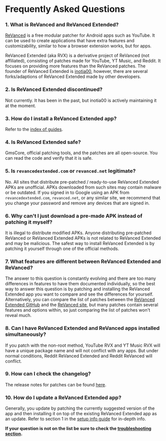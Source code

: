# **Frequently Asked Questions**

### **1. What is ReVanced and ReVanced Extended?**

[ReVanced](https://revanced.app/) is a free modular patcher for Android apps such as YouTube. It can be used to create applications that have extra features and customizability, similar to how a browser extension works, but for apps.

ReVanced Extended (aka RVX) is a derivative project of ReVanced (not affiliated), consisting of patches made for YouTube, YT Music, and Reddit. It focuses on providing more features than the ReVanced patches. The founder of ReVanced Extended is [inotia00](https://github.com/inotia00), however, there are several forks/adaptions of ReVanced Extended made by other developers.



### **2. Is ReVanced Extended discontinued?**

Not currently. It has been in the past, but inotia00 is actively maintaining it at the moment.



### **3. How do I install a ReVanced Extended app?**

Refer to the [index of guides](https://www.reddit.com/r/revancedextended/wiki/guide/).



### **4. Is ReVanced Extended safe?**

GmsCore, official patching tools, and the patches are all open-source. You can read the code and verify that it is safe.



### **5. Is `revancedextended.com` or `revanced.net` legitimate?**

No. All sites that distribute pre-patched / ready-to-use ReVanced Extended APKs are unofficial. APKs downloaded from such sites may contain malware or be outdated. If you signed in to Google using an APK from `revancedextended.com`, `revanced.net`, or any similar site, we recommend that you change your password and remove any devices that are signed in.



### **6. Why can't I just download a pre-made APK instead of patching it myself?**

It is illegal to distribute modified APKs. Anyone distributing pre-patched ReVanced or ReVanced Extended APKs is not related to ReVanced Extended and may be malicious. The safest way to install ReVanced Extended is by patching it yourself through one of the official methods.



### **7. What features are different between ReVanced Extended and ReVanced?**

The answer to this question is constantly evolving and there are too many differences in features to have them documented individually, so the best way to answer this question is by patching and installing the ReVanced Extended app you want to compare and see the differences for yourself. Alternatively, you can compare the list of patches between the [ReVanced Extended GitHub](https://github.com/inotia00/revanced-patches/tree/revanced-extended#readme) and the [ReVanced site](https://revanced.app/patches), but many patches contain several features and options within, so just comparing the list of patches won't reveal much.



### **8. Can I have ReVanced Extended and ReVanced apps installed simultaneously?**

If you patch with the non-root method, YouTube RVX and YT Music RVX will have a unique package name and will not conflict with any apps. But under normal conditions, Reddit ReVanced Extended and Reddit ReVanced will conflict.



### **9. How can I check the changelog?**

The release notes for patches can be found [here](https://github.com/inotia00/revanced-patches/releases).



### **10. How do I update a ReVanced Extended app?**

Generally, you update by patching the currently suggested version of the app and then installing it on top of the existing ReVanced Extended app as an update. Refer to section 1 in the [setup info guide](https://github.com/ReVanced-Extended-Community/Community-Guides/blob/main/community-wiki/patching%20%26%20setup%20info.md#1-info-for-updating-revanced-extended) for in-depth info.



**If your question is not on the list be sure to check the [troubleshooting section](https://www.reddit.com/r/revancedextended/wiki/troubleshooting/).**
